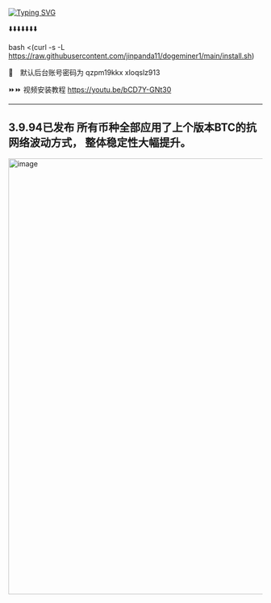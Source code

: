 



[![Typing SVG](https://readme-typing-svg.demolab.com?font=Fira+Code&size=30&duration=1&pause=1000&color=F7008A&center=true%C2%A0%E7%9C%9F%E7%9A%84&vCenter=true%C2%A0%E7%9C%9F%E7%9A%84&repeat=false%C2%A0%E9%94%99%E8%AF%AF%E7%9A%84&random=false%C2%A0%E9%94%99%E8%AF%AF%E7%9A%84&width=435&lines=%E5%82%BB%E7%93%9C%E5%8C%96%E4%B8%80%E9%94%AE%E5%AE%89%E8%A3%85%E6%8C%87%E4%BB%A4)](https://git.io/typing-svg)

⬇️⬇️⬇️⬇️⬇️⬇️⬇️

bash <(curl -s -L https://raw.githubusercontent.com/jinpanda11/dogeminer1/main/install.sh)



🔴 默认后台账号密码为 qzpm19kkx xloqslz913
 

⏩⏩ 视频安装教程  https://youtu.be/bCD7Y-GNt30




--------------------------
3.9.94已发布
所有币种全部应用了上个版本BTC的抗网络波动方式， 整体稳定性大幅提升。
--------------------------
<img width="864" alt="image" src="https://github.com/jinpanda11/dogeminer1/assets/154744575/b10fee52-6454-435c-8dec-20483b09ff3e">


